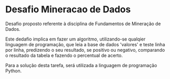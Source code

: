# Desafio Mineracao de Dados

Desafio proposto referente à disciplina de Fundamentos de Mineração de Dados.

Este dedafio implica em fazer um algoritmo, utilizando-se qualqier linguagem de programação, que leia a base de dados 'valores' e teste linha por linha, predizendo o seu resultado, se positivo ou negativo, comparando o resultado da tabela e fazendo o percentual de acerto.

Para a solução desta tarefa, será utilizada a linguagem de programação Python.